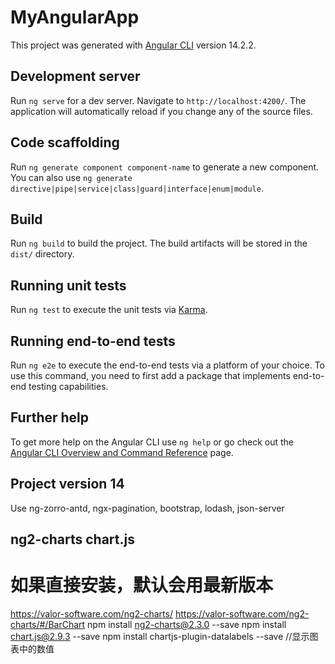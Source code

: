 # MyAngularApp

This project was generated with [Angular CLI](https://github.com/angular/angular-cli) version 14.2.2.

## Development server

Run `ng serve` for a dev server. Navigate to `http://localhost:4200/`. The application will automatically reload if you change any of the source files.

## Code scaffolding

Run `ng generate component component-name` to generate a new component. You can also use `ng generate directive|pipe|service|class|guard|interface|enum|module`.

## Build

Run `ng build` to build the project. The build artifacts will be stored in the `dist/` directory.

## Running unit tests

Run `ng test` to execute the unit tests via [Karma](https://karma-runner.github.io).

## Running end-to-end tests

Run `ng e2e` to execute the end-to-end tests via a platform of your choice. To use this command, you need to first add a package that implements end-to-end testing capabilities.

## Further help

To get more help on the Angular CLI use `ng help` or go check out the [Angular CLI Overview and Command Reference](https://angular.io/cli) page.


## Project version 14

Use ng-zorro-antd, ngx-pagination, bootstrap, lodash, json-server


## ng2-charts  chart.js 
# 如果直接安装，默认会用最新版本

https://valor-software.com/ng2-charts/       https://valor-software.com/ng2-charts/#/BarChart
npm install ng2-charts@2.3.0 --save
npm install chart.js@2.9.3 --save
npm install chartjs-plugin-datalabels --save //显示图表中的数值
